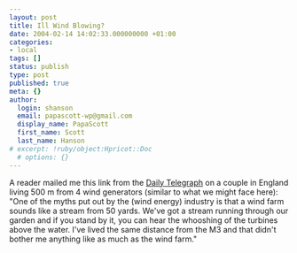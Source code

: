 ```yaml
---
layout: post
title: Ill Wind Blowing?
date: 2004-02-14 14:02:33.000000000 +01:00
categories:
- local
tags: []
status: publish
type: post
published: true
meta: {}
author:
  login: shanson
  email: papascott-wp@gmail.com
  display_name: PapaScott
  first_name: Scott
  last_name: Hanson
# excerpt: !ruby/object:Hpricot::Doc
  # options: {}
---
```

<p>A reader mailed me this link from the <a title="Telegraph | Property | An ill wind blowing?" href="http://www.telegraph.co.uk/property/main.jhtml?xml=/property/2004/02/14/pfarm14.xml&sSheet=/property/2004/02/14/ixptop01.html">Daily Telegraph</a> on a couple in England living 500 m from 4 wind generators (similar to what we might face here): "One of the myths put out by the (wind energy) industry is that a wind farm sounds like a stream from 50 yards. We've got a stream running through our garden and if you stand by it, you can hear the whooshing of the turbines above the water. I've lived the same distance from the M3 and that didn't bother me anything like as much as the wind farm."</p>
